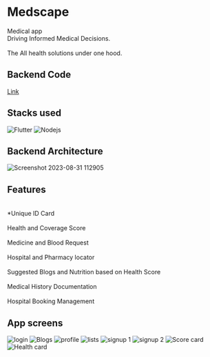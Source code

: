 # Medscape

Medical app
</br>
Driving Informed Medical Decisions.
<br/>
</br>
The All health solutions under one hood.
<br/>
## Backend Code
[Link](https://github.com/adamsyy/Medscape/tree/main/medscape-backend)
## Stacks used

![Flutter](https://img.shields.io/badge/Flutter-%2302569B.svg?style=for-the-badge&logo=Flutter&logoColor=white)
![Nodejs](https://img.shields.io/badge/Nodejs-FF8800?style=for-the-badge&logo=Nodejs&logoColor=white)

## Backend Architecture
![Screenshot 2023-08-31 112905](https://github.com/adamsyy/Medscape/assets/75473780/0e1d6b26-438d-4f8d-a939-b49ac37d32ed)

## Features
</br>
*Unique ID Card
<br/>
</br>
Health and Coverage Score
<br/>
</br>
Medicine and Blood Request
<br/>
</br>
Hospital and Pharmacy locator
<br/>
</br>
Suggested Blogs and Nutrition based on Health Score
<br/>
</br>
Medical History Documentation
<br/>
</br>
Hospital Booking Management
<br/>

## App screens

![login](https://user-images.githubusercontent.com/75473780/213473978-bb8fdd04-6357-4867-b241-4a577a9153fe.png)
![Blogs](https://user-images.githubusercontent.com/75473780/213474407-f0f86d58-ca3d-4662-a979-475f79c16c1f.png)
![profile](https://user-images.githubusercontent.com/75473780/213474420-8d134afc-887b-4c32-833e-5979b6d84734.png)
![lists](https://user-images.githubusercontent.com/75473780/213474427-748c96f8-7e92-428f-a056-003d09442250.png)
![signup 1](https://user-images.githubusercontent.com/75473780/213474440-299d92e8-52d2-4bbd-bbb9-6bdde3e151e0.png)
![signup 2](https://user-images.githubusercontent.com/75473780/213474445-bd5ef80d-2a04-4860-8cf8-32299315a5d5.png)
![Score card](https://user-images.githubusercontent.com/75473780/213474449-6dffe43a-6c4e-48b7-a2ae-7534a936a0b5.png)
![Health card](https://user-images.githubusercontent.com/75473780/213474562-8330fcc2-40c9-452f-8a17-14f3e2c419ff.png)
